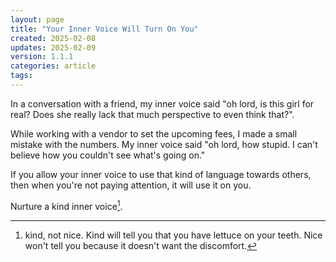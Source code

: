 ```yaml
---
layout: page
title: "Your Inner Voice Will Turn On You"
created: 2025-02-08
updates: 2025-02-09
version: 1.1.1
categories: article
tags:
---
```


In a conversation with a friend, my inner voice said "oh lord, is this girl for real? Does she really lack that much perspective to even think that?".

While working with a vendor to set the upcoming fees, I made a small mistake with the numbers. My inner voice said "oh lord, how stupid. I can't believe how you couldn't see what's going on."

If you allow your inner voice to use that kind of language towards others, then when you're not paying attention, it will use it on you.

Nurture a kind inner voice[^1].

[^1]: kind, not nice. Kind will tell you that you have lettuce on your teeth. Nice won't tell you because it doesn't want the discomfort.
